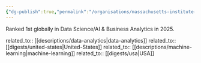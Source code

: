 ```yaml
---
{"dg-publish":true,"permalink":"/organisations/massachusetts-institute-of-technology-mit/","title":"Massachusetts Institute of Technology (MIT)"}
---
```



Ranked 1st globally in Data Science/AI & Business Analytics in 2025.

related_to:: [[descriptions/data-analytics\|data-analytics]]
related_to:: [[digests/united-states\|United-States]]
related_to:: [[descriptions/machine-learning\|machine-learning]]
related_to:: [[digests/usa\|USA]]
